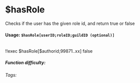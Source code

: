 # $hasRole
Checks if the user has the given role id, and return true or false

#### Usage: `$hasRole[userID;roleID;guildID (optional)]`
<br/>
<discord-messages>
	<discord-message :bot="false" role-color="#ffcc9a" author="Member">
		!!exec $hasRole[$authorid;99871..xx]
	</discord-message>
	<discord-message :bot="true" role-color="#0099ff" author="Custom Command" avatar="https://media.discordapp.net/avatars/725721249652670555/781224f90c3b841ba5b40678e032f74a.webp">
		false
	</discord-message>
</discord-messages>

##### Function difficulty: <Badge type="tip" text="Easy" vertical="middle" /> 
###### Tags: <Badge type="tip" text="has" vertical="middle" /> <Badge type="tip" text="role" vertical="middle" />